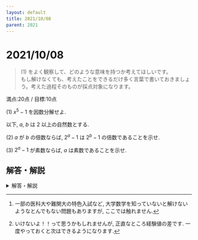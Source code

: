 ```yaml
---
layout: default
title: 2021/10/08
parent: 2021
---
```


# 2021/10/08

> (1) をよく観察して、どのような意味を持つか考えてほしいです。  
> もし解けなくても、考えたことをできるだけ多く言葉で書いておきましょう。考えた過程そのものが採点対象になります。

満点:20点 / 目標:10点

(1) $x^5-1$ を因数分解せよ.

以下, $a$, $b$ は $2$ 以上の自然数とする.

(2) $a$ が $b$ の倍数ならば, $2^a-1$ は $2^b-1$ の倍数であることを示せ.

(3) $2^a-1$ が素数ならば, $a$ は素数であることを示せ.

<div style="page-break-before:always"></div>

## 解答・解説

<details markdown="1">
<summary>解答・解説</summary>

実は数テロ1周年です. みなさんお疲れさまです.

**メルセンヌ数**の有名性質を題材にした問題です. メルセンヌ数は, 自然数 $n$ に対して $$M_n = 2^n-1$$ で表される数です. $M_n$ は $n$ 番目のメルセンヌ数です. $M_n$ が素数であるとき, **メルセンヌ素数**といいます. 本問 (3) で示したように,

> $M_n$ が素数 $\Rightarrow$ $n$ が素数

が成り立ちます. しかし, 逆は成り立ちません. 

> $n$ が素数 $\nRightarrow$ $M_n$ が素数

反例としては, $n=11$ のとき, $M_{11} = 2047 = 23 \times 89$ が挙げられます. なお, この事実が題材となった問題もあるのですが, 難しいので扱いませんでした. 興味のある人はやってみてください.

> $2^n-1=(2n+1)(8n+1)$ となるような自然数 $n$ を求めよ. (一橋2020後)

ちなみに現在見つかっている最大のメルセンヌ素数は $M_{82589933}$ で, 頑張って書き表すと約 $2500$ 万桁になります.

### 交代式の因数分解

整数分野でよく使う交代式の因数分解があります. $2$ 以上の自然数 $n$ に対して,

$$x^n-y^n=(x-y)(x^{n-1}+x^{n-2}y+\cdots+xy^{n-2}+y^{n-1})$$

が成り立ちます. 右辺を展開してみると, ちょうどよく各項が打ち消しあうのがわかります. 特に $y=1$ としたとき,

$$x^n-1 = (x-1)(x^{n-1}+x^{n-2}+\cdots+x+1)$$

となります. 本問 (1) はこの形を使うための誘導でした.

### 難しい問題に対する発想

一目見ただけではさっぱりわからない問題というのがあります. 高校数学の問題は, あくまで解けるように作られています. つまりパズル的な要素があるので,

- 過去にやった演習問題が, 擬態して隠れている
- 教科書には載っていないが, 数学的には有名な性質を基に作られている

のどちらかに分類できることが多いです.[^1] 有名性質を用いた問題はある程度の発想が必要なため, ほぼ確実に誘導がつきます.

本問はメルセンヌ素数の性質を知っていれば何も考えず答案を書くことができますが, 知らなくても頑張れば書けるように設計されています. まず (2) は,

- $x^5-1=(x-1)(x^4+x^3+x^2+x+1)$ と因数分解されたのを見て, **一般化**する
- $2^a-1$ の形が $x^n-1$ と同じだから, うまくやれば因数分解できる
- **「 $a$ が $b$ の倍数」は, $a=kb$ と書ける**
- **「 $2^a-1$ が $2^b-1$ の倍数」は, $2^a-1 = (2^b-1)(\cdots)$ と書けるはず**
- 式を見比べて, $2^b$ が $x$ にあたることがわかる

こんな感じでいけます.[^2] 特に $a=kb$ なんかは自力でも十分書けると思います. 次に (3) は,

- 素数の証明だと, 背理法か対偶をとる証明っぽいな
- 対偶をとったら (2) と同じだ

となります.

![](img/mathterro_20211008.jpg)

[^1]: 一部の医科大や難関大の特色入試など, 大学数学を知っていないと解けないようなとんでもない問題もありますが, ここでは触れません.

[^2]: いけないよ！！って思うかもしれませんが, 正直なところ経験値の差です. 一度やっておくと次はできるようになります.

</details>